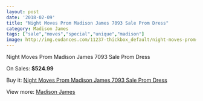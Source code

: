 ```yaml
---
layout: post
date: '2018-02-09'
title: "Night Moves Prom Madison James 7093 Sale Prom Dress"
category: Madison James
tags: ["sale","moves","special","unique","madison"]
image: http://img.eudances.com/11237-thickbox_default/night-moves-prom-madison-james-7093-sale-prom-dress.jpg
---
```

Night Moves Prom Madison James 7093 Sale Prom Dress

On Sales: **$524.99**
<a href="https://www.eudances.com/en/madison-james/3580-night-moves-prom-madison-james-7093-sale-prom-dress.html"><amp-img layout="responsive" width="600" height="600" src="//img.eudances.com/11237-thickbox_default/night-moves-prom-madison-james-7093-sale-prom-dress.jpg" alt="Night Moves Prom Madison James 7093 Sale Prom Dress 0" /></a>
<a href="https://www.eudances.com/en/madison-james/3580-night-moves-prom-madison-james-7093-sale-prom-dress.html"><amp-img layout="responsive" width="600" height="600" src="//img.eudances.com/11241-thickbox_default/night-moves-prom-madison-james-7093-sale-prom-dress.jpg" alt="Night Moves Prom Madison James 7093 Sale Prom Dress 1" /></a>
<a href="https://www.eudances.com/en/madison-james/3580-night-moves-prom-madison-james-7093-sale-prom-dress.html"><amp-img layout="responsive" width="600" height="600" src="//img.eudances.com/11240-thickbox_default/night-moves-prom-madison-james-7093-sale-prom-dress.jpg" alt="Night Moves Prom Madison James 7093 Sale Prom Dress 2" /></a>
<a href="https://www.eudances.com/en/madison-james/3580-night-moves-prom-madison-james-7093-sale-prom-dress.html"><amp-img layout="responsive" width="600" height="600" src="//img.eudances.com/11239-thickbox_default/night-moves-prom-madison-james-7093-sale-prom-dress.jpg" alt="Night Moves Prom Madison James 7093 Sale Prom Dress 3" /></a>
<a href="https://www.eudances.com/en/madison-james/3580-night-moves-prom-madison-james-7093-sale-prom-dress.html"><amp-img layout="responsive" width="600" height="600" src="//img.eudances.com/11238-thickbox_default/night-moves-prom-madison-james-7093-sale-prom-dress.jpg" alt="Night Moves Prom Madison James 7093 Sale Prom Dress 4" /></a>

Buy it: [Night Moves Prom Madison James 7093 Sale Prom Dress](https://www.eudances.com/en/madison-james/3580-night-moves-prom-madison-james-7093-sale-prom-dress.html "Night Moves Prom Madison James 7093 Sale Prom Dress")

View more: [Madison James](https://www.eudances.com/en/75-Madison-James "Madison James")